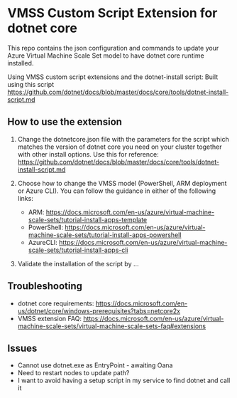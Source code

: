 # VMSS Custom Script Extension for dotnet core

This repo contains the json configuration and commands to update your Azure Virtual Machine Scale Set model to have dotnet core runtime installed.

Using VMSS custom script extensions and the dotnet-install script: Built using this script https://github.com/dotnet/docs/blob/master/docs/core/tools/dotnet-install-script.md

## How to use the extension

1. Change the dotnetcore.json file with the parameters for the script which matches the version of dotnet core you need on your cluster together with other install options. Use this for reference: https://github.com/dotnet/docs/blob/master/docs/core/tools/dotnet-install-script.md

1. Choose how to change the VMSS model (PowerShell, ARM deployment or Azure CLI). You can follow the guidance in either of the following links:
    - ARM: https://docs.microsoft.com/en-us/azure/virtual-machine-scale-sets/tutorial-install-apps-template
    - PowerShell: https://docs.microsoft.com/en-us/azure/virtual-machine-scale-sets/tutorial-install-apps-powershell
    - AzureCLI: https://docs.microsoft.com/en-us/azure/virtual-machine-scale-sets/tutorial-install-apps-cli

1. Validate the installation of the script by ...

## Troubleshooting

- dotnet core requirements: https://docs.microsoft.com/en-us/dotnet/core/windows-prerequisites?tabs=netcore2x
- VMSS extension FAQ: https://docs.microsoft.com/en-us/azure/virtual-machine-scale-sets/virtual-machine-scale-sets-faq#extensions

## Issues

- Cannot use dotnet.exe as EntryPoint - awaiting Oana
- Need to restart nodes to update path?
- I want to avoid having a setup script in my service to find dotnet and call it